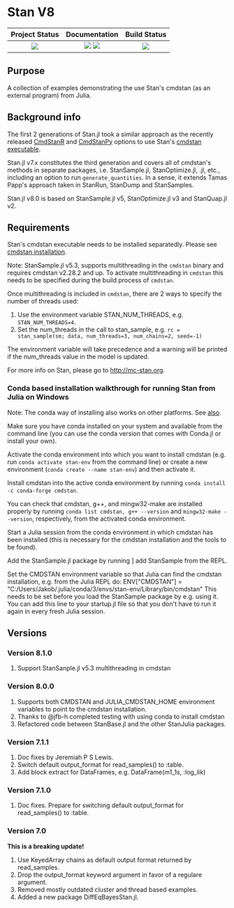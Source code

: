 # Stan V8

| **Project Status**                                                               |  **Documentation**                                                               | **Build Status**                                                                                |
|:-------------------------------------------------------------------------------:|:-------------------------------------------------------------------------------:|:-----------------------------------------------------------------------------------------------:|
|![][project-status-img] | [![][docs-stable-img]][docs-stable-url] [![][docs-dev-img]][docs-dev-url] | ![][CI-build] |

[docs-dev-img]: https://img.shields.io/badge/docs-dev-blue.svg
[docs-dev-url]: https://stanjulia.github.io/Stan.jl/latest

[docs-stable-img]: https://img.shields.io/badge/docs-stable-blue.svg
[docs-stable-url]: https://stanjulia.github.io/Stan.jl/stable

[CI-build]: https://github.com/stanjulia/Stan.jl/workflows/CI/badge.svg?branch=master

[issues-url]: https://github.com/stanjulia/Stan.jl/issues

[project-status-img]: https://img.shields.io/badge/lifecycle-stable-green.svg

## Purpose

A collection of examples demonstrating the use Stan's cmdstan (as an external program) from Julia. 

## Background info

The first 2 generations of Stan.jl took a similar approach as the recently released [CmdStanR](https://mc-stan.org/cmdstanr/) and [CmdStanPy](https://github.com/stan-dev/cmdstanpy) options to use Stan's [cmdstan executable](https://mc-stan.org/users/interfaces/cmdstan.html).

Stan.jl v7.x constitutes the third generation and covers all of cmdstan's methods in separate packages, i.e. StanSample.jl, StanOptimize.jl, .jl, etc., including an option to run `generate_quantities`. In a sense, it extends Tamas Papp's approach taken in StanRun, StanDump and StanSamples. 

Stan.jl v8.0 is based on StanSample.jl v5, StanOptimize.jl v3 and StanQuap.jl v2.

## Requirements

Stan's cmdstan executable needs to be installed separatedly. Please see [cmdstan installation](https://stanjulia.github.io/Stan.jl/latest/INSTALLATION/). 

Note: StanSample.jl v5.3, supports multithreading in the `cmdstan` binary and requires cmdstan v2.28.2 and up. To activate multithreading in `cmdstan` this needs to be specified during the build process of `cmdstan`. 

Once multithreading is included in `cmdstan`, there are 2 ways to specify the number of threads used:

1. Use the environment variable STAN_NUM_THREADS, e.g. `STAN_NUM_THREADS=4`.
2. Set the num_threads in the call to stan_sample, e.g. `rc = stan_sample(sm; data, num_threads=3, num_chains=2, seed=-1)`

The environment variable will take precedence and a warning will be printed if the num_threads value in the model is updated.

For more info on Stan, please go to <http://mc-stan.org>.

### Conda based installation walkthrough for running Stan from Julia on Windows

Note: The conda way of installing also works on other platforms. See [also](https://mc-stan.org/docs/2_28/cmdstan-guide/index.html).

Make sure you have conda installed on your system and available from the command line (you can use the conda version that comes with Conda.jl or install your own).

Activate the conda environment into which you want to install cmdstan (e.g. run `conda activate stan-env` from the command line) or create a new environment (`conda create --name stan-env`) and then activate it.

Install cmdstan into the active conda environment by running `conda install -c conda-forge cmdstan`.

You can check that cmdstan, g++, and mingw32-make are installed properly by running `conda list cmdstan, g++ --version` and `mingw32-make --version`, respectively, from the activated conda environment.

Start a Julia session from the conda environment in which cmdstan has been installed (this is necessary for the cmdstan installation and the tools to be found).

Add the StanSample.jl package by running ] add StanSample from the REPL.

Set the CMDSTAN environment variable so that Julia can find the cmdstan installation, e.g. from the Julia REPL do: ENV["CMDSTAN"] = "C:/Users/Jakob/.julia/conda/3/envs/stan-env/Library/bin/cmdstan" This needs to be set before you load the StanSample package by e.g. using it. You can add this line to your startup.jl file so that you don't have to run it again in every fresh Julia session.

## Versions

### Version 8.1.0

1. Support StanSanple.jl v5.3 multithreading in cmdstan

### Version 8.0.0

1. Supports both CMDSTAN and JULIA_CMDSTAN_HOME environment variables to point to the cmdstan installation.
2. Thanks to @jfb-h completed testing with using conda to install cmdstan
3. Refactored code between StanBase.jl and the other StanJulia packages.

### Version 7.1.1

1. Doc fixes by Jeremiah P S Lewis.
2. Switch default output_format for read_samples() to :table.
3. Add block extract for DataFrames, e.g. DataFrame(m1_1s, :log_lik)

### Version 7.1.0

1. Doc fixes. Prepare for switching default output_format for read_samples() to :table.

### Version 7.0

**This is a breaking update!**

1. Use KeyedArray chains as default output format returned by read_samples.
2. Drop the output_format keyword argument in favor of a regulare argument.
3. Removed mostly outdated cluster and thread based examples.
4. Added a new package DiffEqBayesStan.jl.
